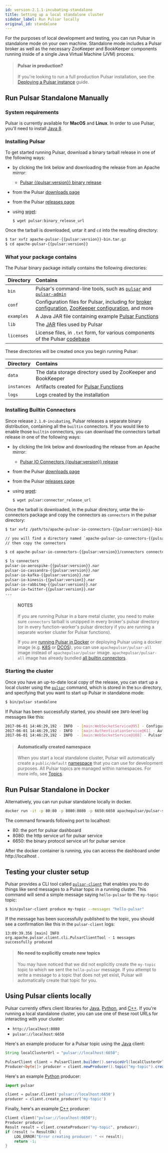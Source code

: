 ```yaml
---
id: version-2.1.1-incubating-standalone
title: Setting up a local standalone cluster
sidebar_label: Run Pulsar locally
original_id: standalone
---
```


For the purposes of local development and testing, you can run Pulsar in standalone mode on your own machine. Standalone mode includes a Pulsar broker as well as the necessary ZooKeeper and BookKeeper components running inside of a single Java Virtual Machine (JVM) process.

> #### Pulsar in production? 
> If you're looking to run a full production Pulsar installation, see the [Deploying a Pulsar instance](deploy-bare-metal.md) guide.

## Run Pulsar Standalone Manually

### System requirements

Pulsar is currently available for **MacOS** and **Linux**. In order to use Pulsar, you'll need to install [Java 8](http://www.oracle.com/technetwork/java/javase/downloads/jdk8-downloads-2133151.html).


### Installing Pulsar

To get started running Pulsar, download a binary tarball release in one of the following ways:

* by clicking the link below and downloading the release from an Apache mirror:

  * <a href="pulsar:binary_release_url" download>Pulsar {{pulsar:version}} binary release</a>

* from the Pulsar [downloads page](pulsar:download_page_url)
* from the Pulsar [releases page](https://github.com/apache/incubator-pulsar/releases/latest)
* using [wget](https://www.gnu.org/software/wget):

  ```shell
  $ wget pulsar:binary_release_url
  ```

Once the tarball is downloaded, untar it and `cd` into the resulting directory:

```bash
$ tar xvfz apache-pulsar-{{pulsar:version}}-bin.tar.gz
$ cd apache-pulsar-{{pulsar:version}}
```

### What your package contains

The Pulsar binary package initially contains the following directories:

Directory | Contains
:---------|:--------
`bin` | Pulsar's command-line tools, such as [`pulsar`](reference-cli-tools.md#pulsar) and [`pulsar-admin`](reference-pulsar-admin.md)
`conf` | Configuration files for Pulsar, including for [broker configuration](reference-configuration.md#broker), [ZooKeeper configuration](reference-configuration.md#zookeeper), and more
`examples` | A Java JAR file containing example [Pulsar Functions](functions-overview.md)
`lib` | The [JAR](https://en.wikipedia.org/wiki/JAR_(file_format)) files used by Pulsar
`licenses` | License files, in `.txt` form, for various components of the Pulsar [codebase](developing-codebase.md)

These directories will be created once you begin running Pulsar:

Directory | Contains
:---------|:--------
`data` | The data storage directory used by ZooKeeper and BookKeeper
`instances` | Artifacts created for [Pulsar Functions](functions-overview.md)
`logs` | Logs created by the installation


### Installing Builtin Connectors

Since release `2.1.0-incubating`, Pulsar releases a separate binary distribution, containing all the `builtin` connectors.
If you would like to enable those `builtin` connectors, you can download the connectors tarball release in one of the following ways:

* by clicking the link below and downloading the release from an Apache mirror:

  * <a href="pulsar:connector_release_url" download>Pulsar IO Connectors {{pulsar:version}} release</a>

* from the Pulsar [downloads page](pulsar:download_page_url)
* from the Pulsar [releases page](https://github.com/apache/incubator-pulsar/releases/latest)
* using [wget](https://www.gnu.org/software/wget):

  ```shell
  $ wget pulsar:connector_release_url
  ```

Once the tarball is downloaded, in the pulsar directory, untar the io-connectors package and copy the connectors as `connectors`
in the pulsar directory:

```bash
$ tar xvfz /path/to/apache-pulsar-io-connectors-{{pulsar:version}}-bin.tar.gz

// you will find a directory named `apache-pulsar-io-connectors-{{pulsar:version}}` in the pulsar directory
// then copy the connectors

$ cd apache-pulsar-io-connectors-{{pulsar:version}}/connectors connectors

$ ls connectors
pulsar-io-aerospike-{{pulsar:version}}.nar
pulsar-io-cassandra-{{pulsar:version}}.nar
pulsar-io-kafka-{{pulsar:version}}.nar
pulsar-io-kinesis-{{pulsar:version}}.nar
pulsar-io-rabbitmq-{{pulsar:version}}.nar
pulsar-io-twitter-{{pulsar:version}}.nar
...
```

> #### NOTES
>
> If you are running Pulsar in a bare metal cluster, you need to make sure `connectors` tarball is unzipped in every broker's pulsar directory
> (or in every function-worker's pulsar directory if you are running a separate worker cluster for Pulsar functions).
> 
> If you are [running Pulsar in Docker](getting-started-docker.md) or deploying Pulsar using a docker image (e.g. [K8S](deploy-kubernetes.md) or [DCOS](deploy-dcos.md)),
> you can use `apachepulsar/pulsar-all` image instead of `apachepulsar/pulsar` image. `apachepulsar/pulsar-all` image has already bundled [all builtin connectors](io-overview.md#working-with-connectors).

### Starting the cluster

Once you have an up-to-date local copy of the release, you can start up a local cluster using the [`pulsar`](reference-cli-tools.md#pulsar) command, which is stored in the `bin` directory, and specifying that you want to start up Pulsar in standalone mode:

```bash
$ bin/pulsar standalone
```

If Pulsar has been successfully started, you should see `INFO`-level log messages like this:

```bash
2017-06-01 14:46:29,192 - INFO  - [main:WebSocketService@95] - Configuration Store cache started
2017-06-01 14:46:29,192 - INFO  - [main:AuthenticationService@61] - Authentication is disabled
2017-06-01 14:46:29,192 - INFO  - [main:WebSocketService@108] - Pulsar WebSocket Service started
```

> #### Automatically created namespace
> When you start a local standalone cluster, Pulsar will automatically create a `public/default` [namespace](concepts-messaging.md#namespaces) that you can use for development purposes. All Pulsar topics are managed within namespaces. For more info, see [Topics](concepts-messaging.md#topics).

## Run Pulsar Standalone in Docker

Alternatively, you can run pulsar standalone locally in docker.

```bash
docker run -it -p 80:80 -p 8080:8080 -p 6650:6650 apachepulsar/pulsar-standalone
```

The command forwards following port to localhost:

- 80: the port for pulsar dashboard
- 8080: the http service url for pulsar service
- 6650: the binary protocol service url for pulsar service

After the docker container is running, you can access the dashboard under http://localhost .

## Testing your cluster setup

Pulsar provides a CLI tool called [`pulsar-client`](reference-cli-tools.md#pulsar-client) that enables you to do things like send messages to a Pulsar topic in a running cluster. This command will send a simple message saying `hello-pulsar` to the `my-topic` topic:

```bash
$ bin/pulsar-client produce my-topic --messages "hello-pulsar"
```

If the message has been successfully published to the topic, you should see a confirmation like this in the `pulsar-client` logs:

```
13:09:39.356 [main] INFO  org.apache.pulsar.client.cli.PulsarClientTool - 1 messages successfully produced
```


> #### No need to explicitly create new topics
> You may have noticed that we did not explicitly create the `my-topic` topic to which we sent the `hello-pulsar` message. If you attempt to write a message to a topic that does not yet exist, Pulsar will automatically create that topic for you.

## Using Pulsar clients locally

Pulsar currently offers client libraries for [Java](client-libraries-java.md), [Python](client-libraries-python.md), and [C++](client-libraries-cpp.md). If you're running a local standalone cluster, you can use one of these root URLs for interacting with your cluster:

* `http://localhost:8080`
* `pulsar://localhost:6650`

Here's an example producer for a Pulsar topic using the [Java](client-libraries-java.md) client:

```java
String localClusterUrl = "pulsar://localhost:6650";

PulsarClient client = PulsarClient.builder().serviceUrl(localClusterUrl).build();
Producer<byte[]> producer = client.newProducer().topic("my-topic").create();
```

Here's an example [Python](client-libraries-python.md) producer:

```python
import pulsar

client = pulsar.Client('pulsar://localhost:6650')
producer = client.create_producer('my-topic')
```

Finally, here's an example [C++](client-libraries-cpp.md) producer:

```cpp
Client client("pulsar://localhost:6650");
Producer producer;
Result result = client.createProducer("my-topic", producer);
if (result != ResultOk) {
    LOG_ERROR("Error creating producer: " << result);
    return -1;
}
```
